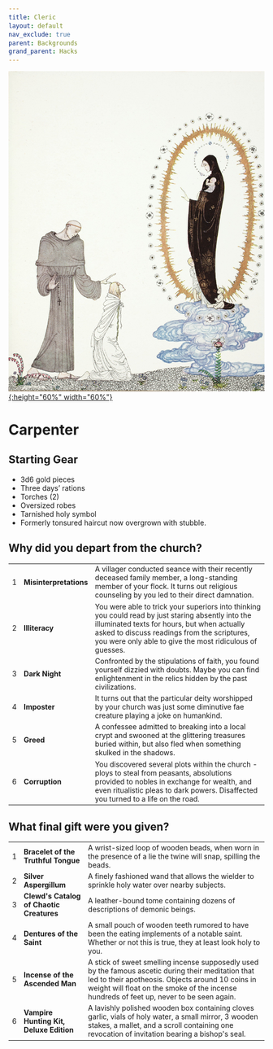 ```yaml
---
title: Cleric
layout: default
nav_exclude: true
parent: Backgrounds
grand_parent: Hacks
---
```


[![Alt text](/img/backgrounds/cleric.jpg "East of the Sun and West of the Moon, illustrated by Kay Nielsen"){:height="60%" width="60%"}](/img/backgrounds/cleric.jpg)

# Carpenter

## Starting Gear

- 3d6 gold pieces
- Three days’ rations
- Torches (2)
- Oversized robes
- Tarnished holy symbol
- Formerly tonsured haircut now overgrown with stubble.


## Why did you depart from the church?

|      |      |      |
| ---- | ---- | ---- |
| 1    |**Misinterpretations** | A villager conducted seance with their recently deceased family member, a long-standing member of your flock. It turns out religious counseling by you led to their direct damnation. |
| 2    |**Illiteracy** | You were able to trick your superiors into thinking you could read by just staring absently into the illuminated texts for hours, but when actually asked to discuss readings from the scriptures, you were only able to give the most ridiculous of guesses. |
| 3    |**Dark Night** | Confronted by the stipulations of faith, you found yourself dizzied with doubts. Maybe you can find enlightenment in the relics hidden by the past civilizations. |
| 4    |**Imposter** | It turns out that the particular deity worshipped by your church was just some diminutive fae creature playing a joke on humankind. |
| 5    |**Greed** | A confessee admitted to breaking into a local crypt and swooned at the glittering treasures buried within, but also fled when something skulked in the shadows. |
| 6    |**Corruption** | You discovered several plots within the church - ploys to steal from peasants, absolutions provided to nobles in exchange for wealth, and even ritualistic pleas to dark powers. Disaffected you turned to a life on the road. |

## What final gift were you given?

|      |      |      |
| ---- | ---- | ---- |
| 1    |**Bracelet of the Truthful Tongue** | A wrist-sized loop of wooden beads, when worn in the presence of a lie the twine will snap, spilling the beads. |
| 2    |**Silver Aspergillum** | A finely fashioned wand that allows the wielder to sprinkle holy water over nearby subjects. |
| 3    |**Clewd's Catalog of Chaotic Creatures** | A leather-bound tome containing dozens of descriptions of demonic beings. |
| 4    |**Dentures of the Saint** | A small pouch of wooden teeth rumored to have been the eating implements of a notable saint. Whether or not this is true, they at least look holy to you. |
| 5    |**Incense of the Ascended Man** | A stick of sweet smelling incense supposedly used by the famous ascetic during their meditation that led to their apotheosis. Objects around 10 coins in weight will float on the smoke of the incense hundreds of feet up, never to be seen again. |
| 6    |**Vampire Hunting Kit, Deluxe Edition** | A lavishly polished wooden box containing cloves garlic, vials of holy water, a small mirror, 3 wooden stakes, a mallet, and a scroll containing one revocation of invitation bearing a bishop's seal. |
